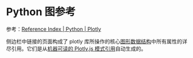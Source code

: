 # Python 图参考

参考：[Reference Index | Python | Plotly](https://plotly.com/python/reference/index/)

侧边栏中链接的页面构成了 plotly 库所操作的核心[图形数据结构](https://plotly.com/python/figure-structure/)中所有属性的详尽引用。它们是从[机器可读的 Plotly.js 模式引用](https://raw.githubusercontent.com/plotly/plotly.js/master/dist/plot-schema.json)自动生成的。
